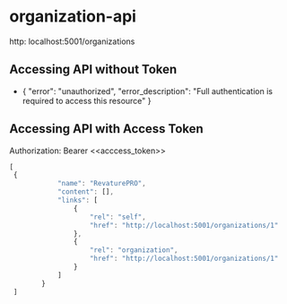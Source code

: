 # organization-api


http: localhost:5001/organizations

## Accessing API without Token
* {
    "error": "unauthorized",
    "error_description": "Full authentication is required to access this resource"
}

## Accessing API with Access Token 
Authorization: Bearer <<acccess_token>>

```javascript
[
 {
            "name": "RevaturePRO",
            "content": [],
            "links": [
                {
                    "rel": "self",
                    "href": "http://localhost:5001/organizations/1"
                },
                {
                    "rel": "organization",
                    "href": "http://localhost:5001/organizations/1"
                }
            ]
        }
 ]
